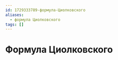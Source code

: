 ```yaml
---
id: 1729333789-формула-Циолковского
aliases:
  - формула Циолковского
tags: []
---
```


# Формула Циолковского

